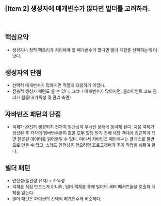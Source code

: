 ## [Item 2] 생성자에 매개변수가 많다면 빌더를 고려하라.


<br>

## 핵심요약
- 생성자나 정적 팩토리가 처리해야 할 매개변수가 많다면 빌더 패턴을 선택하는게 더 낫다.


## 생성자의 단점
- 선택적 매개변수가 많아지면 적절히 대응하기 어렵다.
- 점층적 생성자 패턴도 쓸 수 있다. 그러나 매개변수가 많아지면, 클라이언트 코드 관리가 힘들다(가독성 및 관리 측면)


## 자바빈즈 패턴의 단점
- 객체가 완전히 생성되기 전까지 일관성이 무너진 상태에 놓이게 된다. 처음 객체가 생성된 후 각각의 멤버변수들이 값을 모두 할당 받기 전에 해당 객체에 접근하게 되면 잘못된 데이터를 읽어들일 수 있다. 따라서 자바빈즈 패턴에서는 클래스를 불변으로 만들 수 없고, 스레드 안전성을 얻으려면 프로그래머가 추가 작업을 해줘여 한다.


## 빌더 패턴
- 안전성(일관성 유지) + 가독성
- 객체를 직접 만드는게 아니라, 빌더 객체를 통해 빌더의 세터 메서드들을 호출해 객체를 얻는다.
- 빌더 패턴은 파이썬의 선택적 매개변수와 비슷하다.